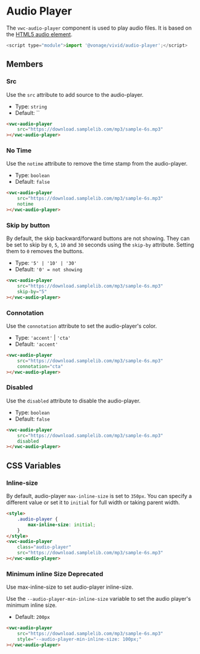 # Audio Player

The `vwc-audio-player` component is used to play audio files. It is based on the [HTML5 audio element](https://developer.mozilla.org/en-US/docs/Web/HTML/Element/audio).

```js
<script type="module">import '@vonage/vivid/audio-player';</script>
```

## Members

### Src

Use the `src` attribute to add source to the audio-player.

- Type: `string`
- Default: ``

```html preview
<vwc-audio-player
	src="https://download.samplelib.com/mp3/sample-6s.mp3"
></vwc-audio-player>
```

### No Time

Use the `notime` attribute to remove the time stamp from the audio-player.

- Type: `boolean`
- Default: `false`

```html preview
<vwc-audio-player
	src="https://download.samplelib.com/mp3/sample-6s.mp3"
	notime
></vwc-audio-player>
```

### Skip by button

By default, the skip backward/forward buttons are not showing.
They can be set to skip by `0`, `5`, `10` and `30` seconds using the `skip-by` attribute.
Setting them to `0` removes the buttons.

- Type: `'5' | '10' | '30'`
- Default: `'0' = not showing`

```html preview
<vwc-audio-player
	src="https://download.samplelib.com/mp3/sample-6s.mp3"
	skip-by="5"
></vwc-audio-player>
```

### Connotation

Use the `connotation` attribute to set the audio-player's color.

- Type: `'accent'` | `'cta'`
- Default: `'accent'`

```html preview
<vwc-audio-player
	src="https://download.samplelib.com/mp3/sample-6s.mp3"
	connotation="cta"
></vwc-audio-player>
```

### Disabled

Use the `disabled` attribute to disable the audio-player.

- Type: `boolean`
- Default: `false`

```html preview
<vwc-audio-player
	src="https://download.samplelib.com/mp3/sample-6s.mp3"
	disabled
></vwc-audio-player>
```

## CSS Variables

### Inline-size

By default, audio-player `max-inline-size` is set to `350px`.
You can specify a different value or set it to `initial` for full width or taking parent width.

```html preview
<style>
	.audio-player {
		max-inline-size: initial;
	}
</style>
<vwc-audio-player
	class="audio-player"
	src="https://download.samplelib.com/mp3/sample-6s.mp3"
></vwc-audio-player>
```

### Minimum inline Size **Deprecated**

Use max-inline-size to set audio-player inline-size.

Use the `--audio-player-min-inline-size` variable to set the audio player's minimum inline size.

- Default: `200px`

```html preview
<vwc-audio-player
	src="https://download.samplelib.com/mp3/sample-6s.mp3"
	style="--audio-player-min-inline-size: 100px;"
></vwc-audio-player>
```
